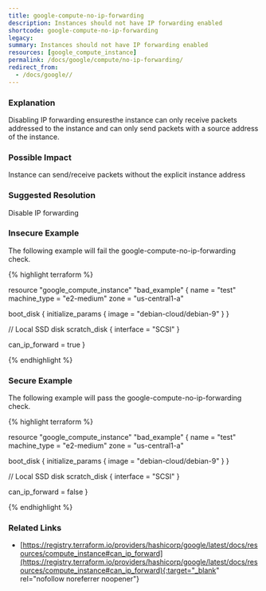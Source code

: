 ```yaml
---
title: google-compute-no-ip-forwarding
description: Instances should not have IP forwarding enabled
shortcode: google-compute-no-ip-forwarding
legacy: 
summary: Instances should not have IP forwarding enabled 
resources: [google_compute_instance] 
permalink: /docs/google/compute/no-ip-forwarding/
redirect_from: 
  - /docs/google//
---
```


### Explanation

Disabling IP forwarding ensuresthe instance can only receive packets addressed to the instance and can only send packets with a source address of the instance.

### Possible Impact
Instance can send/receive packets without the explicit instance address

### Suggested Resolution
Disable IP forwarding


### Insecure Example

The following example will fail the google-compute-no-ip-forwarding check.

{% highlight terraform %}

resource "google_compute_instance" "bad_example" {
  name         = "test"
  machine_type = "e2-medium"
  zone         = "us-central1-a"

  boot_disk {
    initialize_params {
      image = "debian-cloud/debian-9"
    }
  }

  // Local SSD disk
  scratch_disk {
    interface = "SCSI"
  }

  can_ip_forward = true
}

{% endhighlight %}



### Secure Example

The following example will pass the google-compute-no-ip-forwarding check.

{% highlight terraform %}

resource "google_compute_instance" "bad_example" {
  name         = "test"
  machine_type = "e2-medium"
  zone         = "us-central1-a"

  boot_disk {
    initialize_params {
      image = "debian-cloud/debian-9"
    }
  }

  // Local SSD disk
  scratch_disk {
    interface = "SCSI"
  }
  
  can_ip_forward = false
}

{% endhighlight %}



### Related Links


- [https://registry.terraform.io/providers/hashicorp/google/latest/docs/resources/compute_instance#can_ip_forward](https://registry.terraform.io/providers/hashicorp/google/latest/docs/resources/compute_instance#can_ip_forward){:target="_blank" rel="nofollow noreferrer noopener"}


